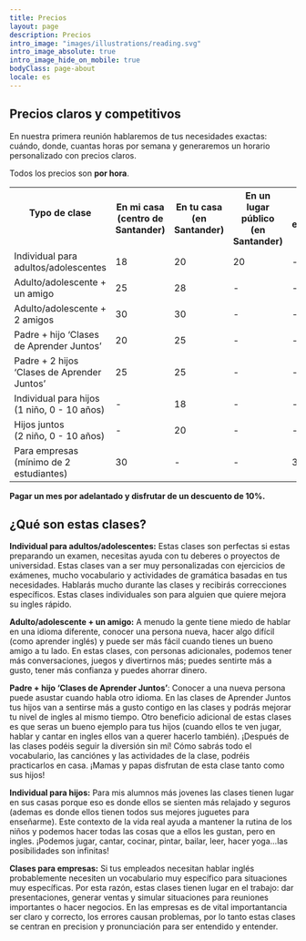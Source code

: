 ```yaml
---
title: Precios
layout: page 
description: Precios
intro_image: "images/illustrations/reading.svg"
intro_image_absolute: true
intro_image_hide_on_mobile: true
bodyClass: page-about
locale: es
---
```


## Precios claros y competitivos


En nuestra primera reunión hablaremos de tus necesidades exactas: cuándo, donde, cuantas horas por semana y generaremos un horario personalizado con precios claros. 

Todos los precios son **por hora**.

<table class="customers">
  <tr>
    <th>Typo de clase &nbsp;&nbsp;&nbsp;&nbsp;&nbsp;&nbsp;&nbsp;&nbsp;&nbsp;&nbsp;&nbsp;&nbsp;&nbsp;&nbsp;&nbsp;&nbsp;&nbsp;&nbsp;&nbsp;&nbsp;&nbsp;&nbsp;&nbsp;&nbsp;&nbsp;&nbsp;&nbsp;&nbsp;&nbsp;&nbsp;&nbsp;&nbsp;&nbsp;&nbsp;&nbsp;&nbsp; </th>
    <th>En mi casa (centro de Santander)</th>
    <th>En tu casa (en Santander) </th>
	<th>En un lugar público (en Santander)</th>
	<th>En su empresa </th>
	<th>Por videoconferencia en Zoom</th>
  </tr>
  <tr>
    <td>Individual para adultos/adolescentes</td>
    <td>18</td>
    <td>20</td>
	<td>20</td>
	<td> - </td>
	<td>12</td>
  </tr>
  <tr>
    <td>Adulto/adolescente + un amigo</td>
    <td>25</td>
    <td>28</td>
	<td> - </td>
	<td> - </td>
	<td> - </td>
  </tr>
  <tr>
    <td>Adulto/adolescente + 2 amigos</td>
    <td>30</td>
    <td>30</td>
	<td> - </td>
	<td> - </td>
	<td> - </td>
  </tr>
  <tr>
    <td>Padre + hijo ‘Clases de Aprender Juntos’</td>
    <td>20</td>
    <td>25</td>
	<td> - </td>
	<td> - </td>
	<td> - </td>
  </tr>
  <tr>
    <td>Padre + 2 hijos ‘Clases de Aprender Juntos’</td>
    <td>25</td>
    <td>25</td>
	<td> - </td>
	<td> - </td>
	<td> - </td>
  </tr>
  <tr>
    <td>Individual para hijos  <br />(1 niño, 0 - 10 años)</td>
    <td> - </td>
    <td>18</td>
	<td> - </td>
	<td> - </td>
	<td> - </td>
  </tr>
  <tr>
    <td>Hijos juntos <br />(2 niño, 0 - 10 años)</td>
    <td> - </td>
    <td>20</td>
	<td> - </td>
	<td> - </td>
	<td> - </td>
  </tr>
  <tr>
    <td>Para empresas<br />(mínimo de 2 estudiantes) </td>
    <td>30</td>
    <td> - </td>
	<td> - </td>
	<td>35</td>
	<td> - </td>
  </tr>
</table>

**Pagar un mes por adelantado y disfrutar de un descuento de 10%.**

## ¿Qué son estas clases? 

**Individual para adultos/adolescentes:** Estas clases son perfectas si estas preparando un examen, necesitas ayuda con tu deberes o proyectos de universidad. Estas clases van a ser muy personalizadas con ejercicios de exámenes, mucho vocabulario y actividades de gramática basadas en tus necesidades. Hablarás mucho durante las clases y recibirás correcciones específicos. Estas clases individuales son para alguien que quiere mejora su ingles rápido. 

**Adulto/adolescente + un amigo:** A menudo la gente tiene miedo de hablar en una idioma diferente,  conocer una persona nueva, hacer algo difícil (como aprender inglés) y puede ser más fácil cuando tienes un bueno amigo a tu lado. En estas clases, con personas adicionales, podemos tener más conversaciones, juegos y divertirnos más; puedes sentirte más a gusto, tener más confianza y puedes ahorrar dinero.

**Padre + hijo ‘Clases de Aprender Juntos’**: Conocer a una nueva persona puede asustar cuando habla otro idioma.  En las clases de Aprender Juntos tus hijos van a sentirse más a gusto contigo en las clases y podrás mejorar tu nivel de ingles al mismo tiempo. Otro beneficio adicional de estas clases es que seras un bueno ejemplo para tus hijos (cuando ellos te ven jugar, hablar y cantar en ingles ellos van a querer hacerlo también).  ¡Después de las clases podéis seguir la diversión sin mí! Cómo sabrás todo el vocabulario, las canciónes y las actividades de la clase, podréis practicarlos en casa. ¡Mamas y papas disfrutan de esta clase tanto como sus hijos! 

**Individual para hijos:** Para mis alumnos más jovenes las clases tienen lugar en sus casas porque eso es donde ellos se sienten más relajado y seguros (ademas es donde ellos tienen todos sus mejores juguetes para enseñarme). Este contexto de la vida real ayuda a mantener la rutina de los niños y podemos hacer todas las cosas que a ellos les gustan, pero en ingles. ¡Podemos jugar, cantar, cocinar, pintar, bailar, leer, hacer yoga...las posibilidades son infinitas! 

**Clases para empresas:** Si tus empleados necesitan hablar inglés probablemente necesiten un vocabulario muy específico para situaciones muy específicas.  Por esta razón, estas clases tienen lugar en el trabajo: dar presentaciones, generar ventas y simular situaciones para reuniones importantes o hacer negocios.  En las empresas es de vital importantancia ser claro y correcto, los errores causan problemas, por lo tanto estas clases se centran en precision y pronunciación para ser entendido y entender. 

